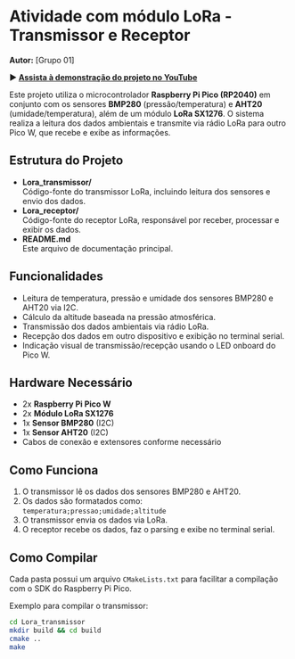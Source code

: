 # Atividade com módulo LoRa - Transmissor e Receptor

**Autor:** [Grupo 01]

**▶️ [Assista à demonstração do projeto no YouTube](https://www.youtube.com/seu-link-do-video)**

Este projeto utiliza o microcontrolador **Raspberry Pi Pico (RP2040)** em conjunto com os sensores **BMP280** (pressão/temperatura) e **AHT20** (umidade/temperatura), além de um módulo **LoRa SX1276**. O sistema realiza a leitura dos dados ambientais e transmite via rádio LoRa para outro Pico W, que recebe e exibe as informações.

## Estrutura do Projeto

- **Lora_transmissor/**  
  Código-fonte do transmissor LoRa, incluindo leitura dos sensores e envio dos dados.
- **Lora_receptor/**  
  Código-fonte do receptor LoRa, responsável por receber, processar e exibir os dados.
- **README.md**  
  Este arquivo de documentação principal.

## Funcionalidades

- Leitura de temperatura, pressão e umidade dos sensores BMP280 e AHT20 via I2C.
- Cálculo da altitude baseada na pressão atmosférica.
- Transmissão dos dados ambientais via rádio LoRa.
- Recepção dos dados em outro dispositivo e exibição no terminal serial.
- Indicação visual de transmissão/recepção usando o LED onboard do Pico W.

## Hardware Necessário

- 2x **Raspberry Pi Pico W**
- 2x **Módulo LoRa SX1276**
- 1x **Sensor BMP280** (I2C)
- 1x **Sensor AHT20** (I2C)
- Cabos de conexão e extensores conforme necessário

## Como Funciona

1. O transmissor lê os dados dos sensores BMP280 e AHT20.
2. Os dados são formatados como:  
   `temperatura;pressao;umidade;altitude`
3. O transmissor envia os dados via LoRa.
4. O receptor recebe os dados, faz o parsing e exibe no terminal serial.

## Como Compilar

Cada pasta possui um arquivo `CMakeLists.txt` para facilitar a compilação com o SDK do Raspberry Pi Pico.

Exemplo para compilar o transmissor:
```sh
cd Lora_transmissor
mkdir build && cd build
cmake ..
make
```
